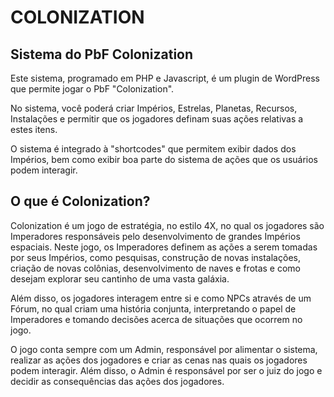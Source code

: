# COLONIZATION
Sistema do PbF Colonization
-----------------------------
Este sistema, programado em PHP e Javascript, é um plugin de WordPress que permite jogar o PbF "Colonization".

No sistema, você poderá criar Impérios, Estrelas, Planetas, Recursos, Instalações e permitir que os jogadores definam suas ações
relativas a estes itens.

O sistema é integrado à "shortcodes" que permitem exibir dados dos Impérios, bem como exibir boa parte do sistema de ações que 
os usuários podem interagir.

## O que é Colonization?
Colonization é um jogo de estratégia, no estilo 4X, no qual os jogadores são Imperadores responsáveis pelo desenvolvimento
de grandes Impérios espaciais. Neste jogo, os Imperadores definem as ações a serem tomadas por seus Impérios, como pesquisas,
construção de novas instalações, criação de novas colônias, desenvolvimento de naves e frotas e como desejam explorar
seu cantinho de uma vasta galáxia.

Além disso, os jogadores interagem entre si e como NPCs através de um Fórum, no qual criam uma história conjunta, interpretando
o papel de Imperadores e tomando decisões acerca de situações que ocorrem no jogo.

O jogo conta sempre com um Admin, responsável por alimentar o sistema, realizar as ações dos jogadores e criar as cenas nas quais
os jogadores podem interagir. Além disso, o Admin é responsável por ser o juiz do jogo e decidir as consequências das ações dos jogadores.